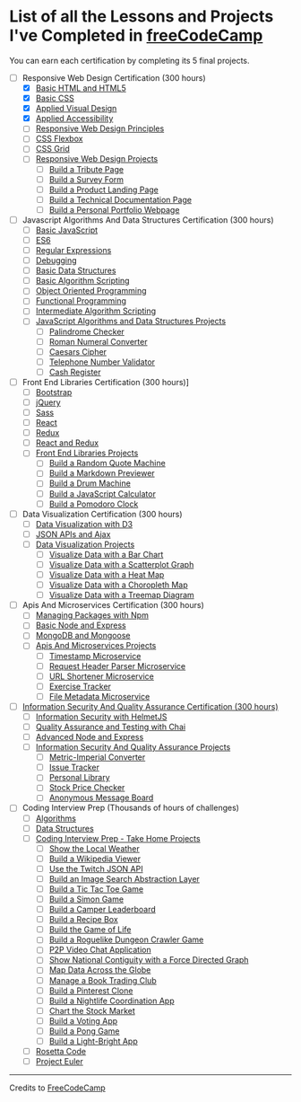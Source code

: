 # List of all the Lessons and Projects I've Completed in [freeCodeCamp](https://www.freecodecamp.org/)

You can earn each certification by completing its 5 final projects.

- [ ] Responsive Web Design Certification (300 hours)
  - [x] [Basic HTML and HTML5](https://learn.freecodecamp.org/responsive-web-design/basic-html-and-html5)
  - [x] [Basic CSS](https://learn.freecodecamp.org/responsive-web-design/basic-css)
  - [x] [Applied Visual Design](https://learn.freecodecamp.org/responsive-web-design/applied-visual-design)
  - [x] [Applied Accessibility](https://learn.freecodecamp.org/responsive-web-design/applied-accessibility)
  - [ ] [Responsive Web Design Principles](https://learn.freecodecamp.org/responsive-web-design/responsive-web-design-principles)
  - [ ] [CSS Flexbox](https://learn.freecodecamp.org/responsive-web-design/css-flexbox)
  - [ ] [CSS Grid](https://learn.freecodecamp.org/responsive-web-design/css-grid)
  - [ ] [Responsive Web Design Projects](https://learn.freecodecamp.org/responsive-web-design/responsive-web-design-projects)
    - [ ] [Build a Tribute Page](https://learn.freecodecamp.org/responsive-web-design/responsive-web-design-projects/build-a-tribute-page)
    - [ ] [Build a Survey Form](https://learn.freecodecamp.org/responsive-web-design/responsive-web-design-projects/build-a-survey-form)
    - [ ] [Build a Product Landing Page](https://learn.freecodecamp.org/responsive-web-design/responsive-web-design-projects/build-a-product-landing-page)
    - [ ] [Build a Technical Documentation Page](https://learn.freecodecamp.org/responsive-web-design/responsive-web-design-projects/build-a-technical-documentation-page)
    - [ ] [Build a Personal Portfolio Webpage](https://learn.freecodecamp.org/responsive-web-design/responsive-web-design-projects/build-a-personal-portfolio-webpage)
  
- [ ] Javascript Algorithms And Data Structures Certification (300 hours)
  - [ ] [Basic JavaScript](https://learn.freecodecamp.org/javascript-algorithms-and-data-structures/basic-javascript)
  - [ ] [ES6](https://learn.freecodecamp.org/javascript-algorithms-and-data-structures/es6)
  - [ ] [Regular Expressions](https://learn.freecodecamp.org/javascript-algorithms-and-data-structures/regular-expressions)
  - [ ] [Debugging](https://learn.freecodecamp.org/javascript-algorithms-and-data-structures/debugging)
  - [ ] [Basic Data Structures](https://learn.freecodecamp.org/javascript-algorithms-and-data-structures/basic-data-structures)
  - [ ] [Basic Algorithm Scripting](https://learn.freecodecamp.org/javascript-algorithms-and-data-structures/basic-algorithm-scripting)
  - [ ] [Object Oriented Programming](https://learn.freecodecamp.org/javascript-algorithms-and-data-structures/object-oriented-programming)
  - [ ] [Functional Programming](https://learn.freecodecamp.org/javascript-algorithms-and-data-structures/functional-programming)
  - [ ] [Intermediate Algorithm Scripting](https://learn.freecodecamp.org/javascript-algorithms-and-data-structures/intermediate-algorithm-scripting)
  - [ ] [JavaScript Algorithms and Data Structures Projects](https://learn.freecodecamp.org/javascript-algorithms-and-data-structures/javascript-algorithms-and-data-structures-projects)
    - [ ] [Palindrome Checker](https://learn.freecodecamp.org/javascript-algorithms-and-data-structures/javascript-algorithms-and-data-structures-projects/palindrome-checker)
    - [ ] [Roman Numeral Converter](https://learn.freecodecamp.org/javascript-algorithms-and-data-structures/javascript-algorithms-and-data-structures-projects/roman-numeral-converter)
    - [ ] [Caesars Cipher](https://learn.freecodecamp.org/javascript-algorithms-and-data-structures/javascript-algorithms-and-data-structures-projects/caesars-cipher)
    - [ ] [Telephone Number Validator](https://learn.freecodecamp.org/javascript-algorithms-and-data-structures/javascript-algorithms-and-data-structures-projects/telephone-number-validator)
    - [ ] [Cash Register](https://learn.freecodecamp.org/javascript-algorithms-and-data-structures/javascript-algorithms-and-data-structures-projects/cash-register)

- [ ] Front End Libraries Certification (300 hours)]
  - [ ] [Bootstrap](https://learn.freecodecamp.org/front-end-libraries/bootstrap)
  - [ ] [jQuery]([02-jquery](https://learn.freecodecamp.org/front-end-libraries/jquery))
  - [ ] [Sass](https://learn.freecodecamp.org/front-end-libraries/sass)
  - [ ] [React](https://learn.freecodecamp.org/front-end-libraries/react)
  - [ ] [Redux](https://learn.freecodecamp.org/front-end-libraries/redux)
  - [ ] [React and Redux](https://learn.freecodecamp.org/front-end-libraries/react-and-redux)
  - [ ] [Front End Libraries Projects](https://learn.freecodecamp.org/front-end-libraries/front-end-libraries-projects)
    - [ ] [Build a Random Quote Machine](https://learn.freecodecamp.org/front-end-libraries/front-end-libraries-projects/build-a-random-quote-machine)
    - [ ] [Build a Markdown Previewer](https://learn.freecodecamp.org/front-end-libraries/front-end-libraries-projects/build-a-markdown-previewer)
    - [ ] [Build a Drum Machine](https://learn.freecodecamp.org/front-end-libraries/front-end-libraries-projects/build-a-drum-machine)
    - [ ] [Build a JavaScript Calculator](https://learn.freecodecamp.org/front-end-libraries/front-end-libraries-projects/build-a-javascript-calculator)
    - [ ] [Build a Pomodoro Clock](https://learn.freecodecamp.org/front-end-libraries/front-end-libraries-projects/build-a-pomodoro-clock)

- [ ] Data Visualization Certification (300 hours)
  - [ ] [Data Visualization with D3](https://learn.freecodecamp.org/data-visualization/data-visualization-with-d3)
  - [ ] [JSON APIs and Ajax](https://learn.freecodecamp.org/data-visualization/json-apis-and-ajax)
  - [ ] [Data Visualization Projects](https://learn.freecodecamp.org/data-visualization/data-visualization-projects)
    - [ ] [Visualize Data with a Bar Chart](https://learn.freecodecamp.org/data-visualization/data-visualization-projects/visualize-data-with-a-bar-chart)
    - [ ] [Visualize Data with a Scatterplot Graph](https://learn.freecodecamp.org/data-visualization/data-visualization-projects/visualize-data-with-a-scatterplot-graph)
    - [ ] [Visualize Data with a Heat Map](https://learn.freecodecamp.org/data-visualization/data-visualization-projects/visualize-data-with-a-heat-map)
    - [ ] [Visualize Data with a Choropleth Map](https://learn.freecodecamp.org/data-visualization/data-visualization-projects/visualize-data-with-a-choropleth-map)
    - [ ] [Visualize Data with a Treemap Diagram](https://learn.freecodecamp.org/data-visualization/data-visualization-projects/visualize-data-with-a-treemap-diagram)

- [ ] Apis And Microservices Certification (300 hours)
  - [ ] [Managing Packages with Npm](https://learn.freecodecamp.org/apis-and-microservices/managing-packages-with-npm)
  - [ ] [Basic Node and Express](https://learn.freecodecamp.org/apis-and-microservices/basic-node-and-express)
  - [ ] [MongoDB and Mongoose](https://learn.freecodecamp.org/apis-and-microservices/mongodb-and-mongoose)
  - [ ] [Apis And Microservices Projects](https://learn.freecodecamp.org/apis-and-microservices/apis-and-microservices-projects)
    - [ ] [Timestamp Microservice](https://learn.freecodecamp.org/apis-and-microservices/apis-and-microservices-projects/timestamp-microservice)
    - [ ] [Request Header Parser Microservice](https://learn.freecodecamp.org/apis-and-microservices/apis-and-microservices-projects/request-header-parser-microservice)
    - [ ] [URL Shortener Microservice](https://learn.freecodecamp.org/apis-and-microservices/apis-and-microservices-projects/url-shortener-microservice)
    - [ ] [Exercise Tracker](https://learn.freecodecamp.org/apis-and-microservices/apis-and-microservices-projects/exercise-tracker)
    - [ ] [File Metadata Microservice](https://learn.freecodecamp.org/apis-and-microservices/apis-and-microservices-projects/file-metadata-microservice)

- [ ] [Information Security And Quality Assurance Certification (300 hours)]()
  - [ ] [Information Security with HelmetJS](https://learn.freecodecamp.org/information-security-and-quality-assurance/information-security-with-helmetjs)
  - [ ] [Quality Assurance and Testing with Chai](https://learn.freecodecamp.org/information-security-and-quality-assurance/quality-assurance-and-testing-with-chai)
  - [ ] [Advanced Node and Express](https://learn.freecodecamp.org/information-security-and-quality-assurance/advanced-node-and-express)
  - [ ] [Information Security And Quality Assurance Projects](https://learn.freecodecamp.org/information-security-and-quality-assurance/information-security-and-quality-assurance-projects)
    - [ ] [Metric-Imperial Converter](https://learn.freecodecamp.org/information-security-and-quality-assurance/information-security-and-quality-assurance-projects/metric-imperial-converter)
    - [ ] [Issue Tracker](https://learn.freecodecamp.org/information-security-and-quality-assurance/information-security-and-quality-assurance-projects/issue-tracker)
    - [ ] [Personal Library](https://learn.freecodecamp.org/information-security-and-quality-assurance/information-security-and-quality-assurance-projects/personal-library)
    - [ ] [Stock Price Checker](https://learn.freecodecamp.org/information-security-and-quality-assurance/information-security-and-quality-assurance-projects/stock-price-checker)
    - [ ] [Anonymous Message Board](https://learn.freecodecamp.org/information-security-and-quality-assurance/information-security-and-quality-assurance-projects/anonymous-message-board)

- [ ] Coding Interview Prep (Thousands of hours of challenges)
  - [ ] [Algorithms](https://learn.freecodecamp.org/coding-interview-prep/algorithms)
  - [ ] [Data Structures](https://learn.freecodecamp.org/coding-interview-prep/data-structures)
  - [ ] [Coding Interview Prep - Take Home Projects](https://learn.freecodecamp.org/coding-interview-prep/take-home-projects)
    - [ ] [Show the Local Weather]()
    - [ ] [Build a Wikipedia Viewer]()
    - [ ] [Use the Twitch JSON API]()
    - [ ] [Build an Image Search Abstraction Layer]()
    - [ ] [Build a Tic Tac Toe Game]()
    - [ ] [Build a Simon Game]()
    - [ ] [Build a Camper Leaderboard]()
    - [ ] [Build a Recipe Box]()
    - [ ] [Build the Game of Life]()
    - [ ] [Build a Roguelike Dungeon Crawler Game]()
    - [ ] [P2P Video Chat Application]()
    - [ ] [Show National Contiguity with a Force Directed Graph]()
    - [ ] [Map Data Across the Globe]()
    - [ ] [Manage a Book Trading Club]()
    - [ ] [Build a Pinterest Clone]()
    - [ ] [Build a Nightlife Coordination App]()
    - [ ] [Chart the Stock Market]()
    - [ ] [Build a Voting App]()
    - [ ] [Build a Pong Game]()
    - [ ] [Build a Light-Bright App]()
  - [ ] [Rosetta Code](https://learn.freecodecamp.org/coding-interview-prep/rosetta-code)
  - [ ] [Project Euler](https://learn.freecodecamp.org/coding-interview-prep/project-euler)

---

Credits to [FreeCodeCamp](https://www.freecodecamp.org/)